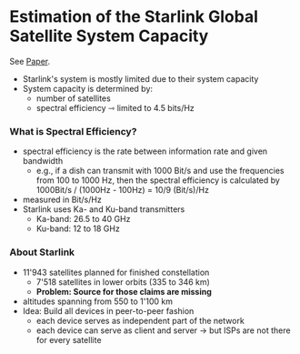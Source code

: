 # Estimation of the Starlink Global Satellite System Capacity

See [Paper](../papers/estimation_of_starlink_global_satellite_system_capacity.pdf).

- Starlink's system is mostly limited due to their system capacity
- System capacity is determined by:
    - number of satellites
    - spectral efficiency ⇾ limited to 4.5 bits/Hz

### What is Spectral Efficiency?

- spectral efficiency is the rate between information rate and given bandwidth
    - e.g., if a dish can transmit with 1000 Bit/s and use the frequencies from 100 to 1000 Hz, then the spectral efficiency is calculated by 1000Bit/s / (1000Hz - 100Hz) = 10/9 (Bit/s)/Hz
- measured in Bit/s/Hz
- Starlink uses Ka- and Ku-band transmitters
    - Ka-band: 26.5 to 40 GHz
    - Ku-band: 12 to 18 GHz

### About Starlink

- 11'943 satellites planned for finished constellation
    - 7'518 satellites in lower orbits (335 to 346 km)
    - **Problem: Source for those claims are missing**
- altitudes spanning from 550 to 1'100 km
- Idea: Build all devices in peer-to-peer fashion
    - each device serves as independent part of the network
    - each device can serve as client and server
    → but ISPs are not there for every satellite

